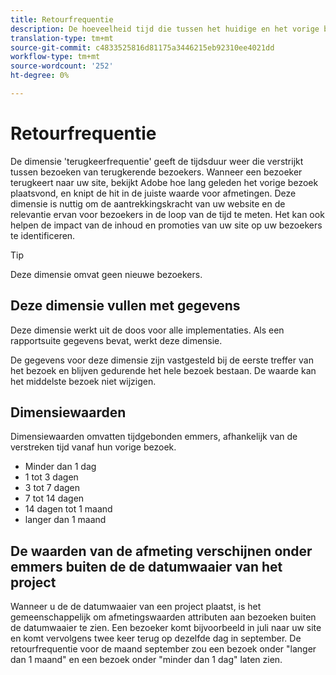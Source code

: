 ```yaml
---
title: Retourfrequentie
description: De hoeveelheid tijd die tussen het huidige en het vorige bezoek is verstreken.
translation-type: tm+mt
source-git-commit: c4833525816d81175a3446215eb92310ee4021dd
workflow-type: tm+mt
source-wordcount: '252'
ht-degree: 0%

---
```



# Retourfrequentie

De dimensie &#39;terugkeerfrequentie&#39; geeft de tijdsduur weer die verstrijkt tussen bezoeken van terugkerende bezoekers. Wanneer een bezoeker terugkeert naar uw site, bekijkt Adobe hoe lang geleden het vorige bezoek plaatsvond, en knipt de hit in de juiste waarde voor afmetingen. Deze dimensie is nuttig om de aantrekkingskracht van uw website en de relevantie ervan voor bezoekers in de loop van de tijd te meten. Het kan ook helpen de impact van de inhoud en promoties van uw site op uw bezoekers te identificeren.

>[!TIP]
>
>Deze dimensie omvat geen nieuwe bezoekers.

## Deze dimensie vullen met gegevens

Deze dimensie werkt uit de doos voor alle implementaties. Als een rapportsuite gegevens bevat, werkt deze dimensie.

De gegevens voor deze dimensie zijn vastgesteld bij de eerste treffer van het bezoek en blijven gedurende het hele bezoek bestaan. De waarde kan het middelste bezoek niet wijzigen.

## Dimensiewaarden

Dimensiewaarden omvatten tijdgebonden emmers, afhankelijk van de verstreken tijd vanaf hun vorige bezoek.

* Minder dan 1 dag
* 1 tot 3 dagen
* 3 tot 7 dagen
* 7 tot 14 dagen
* 14 dagen tot 1 maand
* langer dan 1 maand

## De waarden van de afmeting verschijnen onder emmers buiten de de datumwaaier van het project

Wanneer u de de datumwaaier van een project plaatst, is het gemeenschappelijk om afmetingswaarden attributen aan bezoeken buiten de datumwaaier te zien. Een bezoeker komt bijvoorbeeld in juli naar uw site en komt vervolgens twee keer terug op dezelfde dag in september. De retourfrequentie voor de maand september zou een bezoek onder &quot;langer dan 1 maand&quot; en een bezoek onder &quot;minder dan 1 dag&quot; laten zien.
